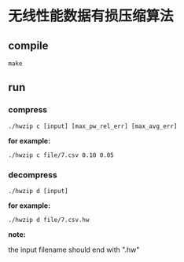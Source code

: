 # 无线性能数据有损压缩算法

## compile
`make`

## run
### compress
`./hwzip c [input] [max_pw_rel_err] [max_avg_err]`

**for example:**

`./hwzip c file/7.csv 0.10 0.05`

### decompress
`./hwzip d [input]`

**for example:**

`./hwzip d file/7.csv.hw`

**note:**

the input filename should end with ".hw"